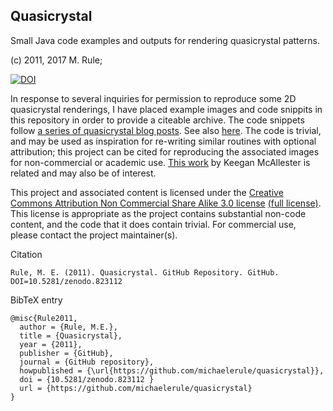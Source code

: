 Quasicrystal
------------

Small Java code examples and outputs for rendering quasicrystal patterns. 

(c) 2011, 2017 M. Rule; 

[![DOI](https://zenodo.org/badge/96306181.svg)](https://zenodo.org/badge/latestdoi/96306181)

In response to several inquiries for permission to reproduce some 2D quasicrystal renderings, I have placed example images and code snippits in this repository in order to provide a citeable archive. The code snippets follow [a series of quasicrystal blog posts](http://wealoneonearth.blogspot.co.uk/search/label/quasicrystal). See also [here](http://spacecollective.org/michaelerule/5810/Quasicrystal-Diffraction-Patterns). The code is  trivial, and may be used as inspiration for re-writing similar routines with optional attribution; this project can be cited for reproducing the associated images for non-commercial or academic use. [This work](http://mainisusuallyafunction.blogspot.co.uk/2011/10/quasicrystals-as-sums-of-waves-in-plane.html) by Keegan McAllester is related and may also be of interest.

This project and associated content is licensed under the [Creative Commons Attribution Non Commercial Share Alike 3.0 license](https://creativecommons.org/licenses/by-nc-sa/3.0/) [(full license)](https://creativecommons.org/licenses/by-nc-sa/3.0/legalcode). This license is appropriate as the project contains substantial non-code content, and the code that it does contain trivial. For commercial use, please contact the project maintainer(s).

Citation

    Rule, M. E. (2011). Quasicrystal. GitHub Repository. GitHub. DOI=10.5281/zenodo.823112

BibTeX entry

    @misc{Rule2011,
      author = {Rule, M.E.},
      title = {Quasicrystal},
      year = {2011},
      publisher = {GitHub},
      journal = {GitHub repository},
      howpublished = {\url{https://github.com/michaelerule/quasicrystal}},
      doi = {10.5281/zenodo.823112 }
      url = {https://github.com/michaelerule/quasicrystal}
    }


